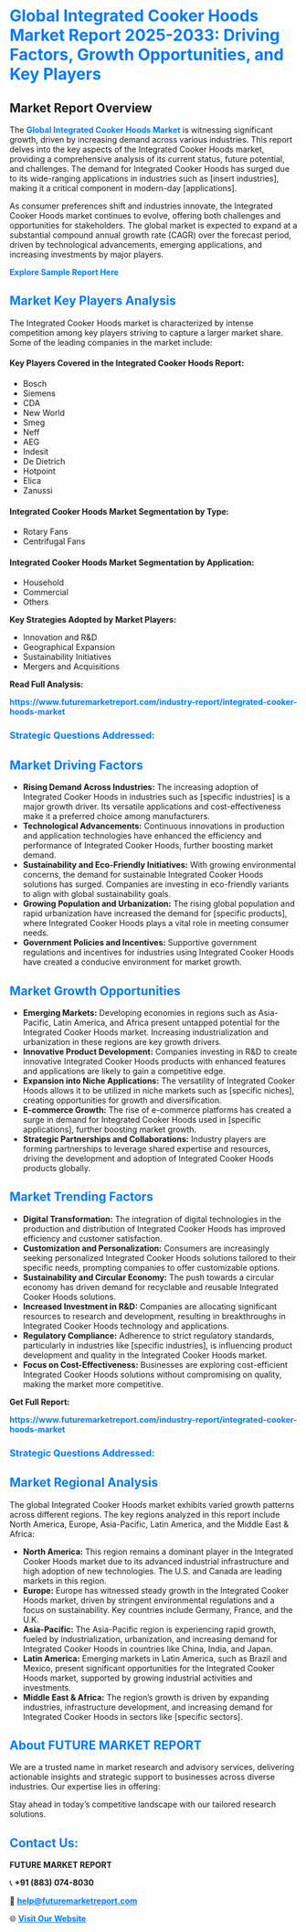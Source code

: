 <h1 style="color: #007BFF;">Global Integrated Cooker Hoods Market Report 2025-2033: Driving Factors, Growth Opportunities, and Key Players</h1>

<section id="overview">
<h2>Market Report Overview</h2>
<p>The <a href="https://www.futuremarketreport.com/industry-report/integrated-cooker-hoods-market" style="color: #007BFF; text-decoration: none;"><strong>Global Integrated Cooker Hoods Market</strong></a> is witnessing significant growth, driven by increasing demand across various industries. This report delves into the key aspects of the Integrated Cooker Hoods market, providing a comprehensive analysis of its current status, future potential, and challenges. The demand for Integrated Cooker Hoods has surged due to its wide-ranging applications in industries such as [insert industries], making it a critical component in modern-day [applications].</p>
<p>As consumer preferences shift and industries innovate, the Integrated Cooker Hoods market continues to evolve, offering both challenges and opportunities for stakeholders. The global market is expected to expand at a substantial compound annual growth rate (CAGR) over the forecast period, driven by technological advancements, emerging applications, and increasing investments by major players.</p>
</section>

<section id="overview">
<p><a href="https://www.futuremarketreport.com/request-sample/reportId=52444" style="color: #007BFF; text-decoration: none;"><strong>Explore Sample Report Here</strong></a></p>
</section>

<section id="key-players">
<h2 style="color: #007BFF;">Market Key Players Analysis</h2>
<p>The Integrated Cooker Hoods market is characterized by intense competition among key players striving to capture a larger market share. Some of the leading companies in the market include:</p>
<h4>Key Players Covered in the Integrated Cooker Hoods Report:</h4>
<ul><li>Bosch</li><li>Siemens</li><li>CDA</li><li>New World</li><li>Smeg</li><li>Neff</li><li>AEG</li><li>Indesit</li><li>De Dietrich</li><li>Hotpoint</li><li>Elica</li><li>Zanussi</li></ul>
<h4>Integrated Cooker Hoods Market Segmentation by Type:</h4>
<ul><li>Rotary Fans</li><li>Centrifugal Fans</li></ul>

<h4>Integrated Cooker Hoods Market Segmentation by Application:</h4>
<ul><li>Household</li><li>Commercial</li><li>Others</li></ul>
<p><strong>Key Strategies Adopted by Market Players:</strong></p>
<ul>
<li>Innovation and R&D</li>
<li>Geographical Expansion</li>
<li>Sustainability Initiatives</li>
<li>Mergers and Acquisitions</li>
</ul>
</section>

<section>
<p><strong>Read Full Analysis: </strong></p><a href="https://www.futuremarketreport.com/industry-report/integrated-cooker-hoods-market" style="color: #007BFF; text-decoration: none;"><strong>https://www.futuremarketreport.com/industry-report/integrated-cooker-hoods-market</strong></a>
<h3 style="color: #007BFF;">Strategic Questions Addressed:</h3>
</section>

<section id="driving-factors">
<h2 style="color: #007BFF;">Market Driving Factors</h2>
<ul>
<li><strong>Rising Demand Across Industries:</strong> The increasing adoption of Integrated Cooker Hoods in industries such as [specific industries] is a major growth driver. Its versatile applications and cost-effectiveness make it a preferred choice among manufacturers.</li>
<li><strong>Technological Advancements:</strong> Continuous innovations in production and application technologies have enhanced the efficiency and performance of Integrated Cooker Hoods, further boosting market demand.</li>
<li><strong>Sustainability and Eco-Friendly Initiatives:</strong> With growing environmental concerns, the demand for sustainable Integrated Cooker Hoods solutions has surged. Companies are investing in eco-friendly variants to align with global sustainability goals.</li>
<li><strong>Growing Population and Urbanization:</strong> The rising global population and rapid urbanization have increased the demand for [specific products], where Integrated Cooker Hoods plays a vital role in meeting consumer needs.</li>
<li><strong>Government Policies and Incentives:</strong> Supportive government regulations and incentives for industries using Integrated Cooker Hoods have created a conducive environment for market growth.</li>
</ul>
</section>

<section id="growth-opportunities">
<h2 style="color: #007BFF;">Market Growth Opportunities</h2>
<ul>
<li><strong>Emerging Markets:</strong> Developing economies in regions such as Asia-Pacific, Latin America, and Africa present untapped potential for the Integrated Cooker Hoods market. Increasing industrialization and urbanization in these regions are key growth drivers.</li>
<li><strong>Innovative Product Development:</strong> Companies investing in R&D to create innovative Integrated Cooker Hoods products with enhanced features and applications are likely to gain a competitive edge.</li>
<li><strong>Expansion into Niche Applications:</strong> The versatility of Integrated Cooker Hoods allows it to be utilized in niche markets such as [specific niches], creating opportunities for growth and diversification.</li>
<li><strong>E-commerce Growth:</strong> The rise of e-commerce platforms has created a surge in demand for Integrated Cooker Hoods used in [specific applications], further boosting market growth.</li>
<li><strong>Strategic Partnerships and Collaborations:</strong> Industry players are forming partnerships to leverage shared expertise and resources, driving the development and adoption of Integrated Cooker Hoods products globally.</li>
</ul>
</section>

<section id="trending-factors">
<h2 style="color: #007BFF;">Market Trending Factors</h2>
<ul>
<li><strong>Digital Transformation:</strong> The integration of digital technologies in the production and distribution of Integrated Cooker Hoods has improved efficiency and customer satisfaction.</li>
<li><strong>Customization and Personalization:</strong> Consumers are increasingly seeking personalized Integrated Cooker Hoods solutions tailored to their specific needs, prompting companies to offer customizable options.</li>
<li><strong>Sustainability and Circular Economy:</strong> The push towards a circular economy has driven demand for recyclable and reusable Integrated Cooker Hoods solutions.</li>
<li><strong>Increased Investment in R&D:</strong> Companies are allocating significant resources to research and development, resulting in breakthroughs in Integrated Cooker Hoods technology and applications.</li>
<li><strong>Regulatory Compliance:</strong> Adherence to strict regulatory standards, particularly in industries like [specific industries], is influencing product development and quality in the Integrated Cooker Hoods market.</li>
<li><strong>Focus on Cost-Effectiveness:</strong> Businesses are exploring cost-efficient Integrated Cooker Hoods solutions without compromising on quality, making the market more competitive.</li>
</ul>
</section>

<section>
<p><strong>Get Full Report: </strong></p><a href="https://www.futuremarketreport.com/industry-report/integrated-cooker-hoods-market" style="color: #007BFF; text-decoration: none;"><strong>https://www.futuremarketreport.com/industry-report/integrated-cooker-hoods-market</strong></a>
<h3 style="color: #007BFF;">Strategic Questions Addressed:</h3>
</section>


<section id="regional-analysis">
<h2 style="color: #007BFF;">Market Regional Analysis</h2>
<p>The global Integrated Cooker Hoods market exhibits varied growth patterns across different regions. The key regions analyzed in this report include North America, Europe, Asia-Pacific, Latin America, and the Middle East & Africa:</p>
<ul>
<li><strong>North America:</strong> This region remains a dominant player in the Integrated Cooker Hoods market due to its advanced industrial infrastructure and high adoption of new technologies. The U.S. and Canada are leading markets in this region.</li>
<li><strong>Europe:</strong> Europe has witnessed steady growth in the Integrated Cooker Hoods market, driven by stringent environmental regulations and a focus on sustainability. Key countries include Germany, France, and the U.K.</li>
<li><strong>Asia-Pacific:</strong> The Asia-Pacific region is experiencing rapid growth, fueled by industrialization, urbanization, and increasing demand for Integrated Cooker Hoods in countries like China, India, and Japan.</li>
<li><strong>Latin America:</strong> Emerging markets in Latin America, such as Brazil and Mexico, present significant opportunities for the Integrated Cooker Hoods market, supported by growing industrial activities and investments.</li>
<li><strong>Middle East & Africa:</strong> The region’s growth is driven by expanding industries, infrastructure development, and increasing demand for Integrated Cooker Hoods in sectors like [specific sectors].</li>
</ul>
</section>

<footer>
<h2 style="color: #007BFF;">About FUTURE MARKET REPORT</h2>
<p>We are a trusted name in market research and advisory services, delivering actionable insights and strategic support to businesses across diverse industries. Our expertise lies in offering:</p>

<p>Stay ahead in today’s competitive landscape with our tailored research solutions.</p>

<h2 style="color: #007BFF;">Contact Us:</h2>
<p><strong>FUTURE MARKET REPORT</strong></p>
<p>📞 <strong>+91 (883) 074-8030</strong></p>
<p>📧 <strong><a href="mailto:help@futuremarketreport.com" style="color: #007BFF;">help@futuremarketreport.com</a></strong></p>
<p>🌐 <strong><a href="https://www.futuremarketreport.com/" style="color: #007BFF;">Visit Our Website</a></strong></p>
</footer>